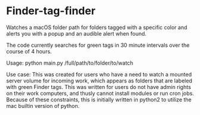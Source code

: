 # Finder-tag-finder
Watches a macOS folder path for folders tagged with a specific color and alerts you with a popup and an audible alert
when found.

The code currently searches for green tags in 30 minute intervals over the course of 4 hours.

Usage:
python main.py /full/path/to/folder/to/watch

Use case:
This was created for users who have a need to watch a mounted server volume for incoming work, which appears as folders 
that are labeled with green Finder tags.
This was written for users do not have admin rights on their work computers, and thusly cannot install modules or run cron 
jobs.  Because of these constraints, this is initially written in python2 to utilize the mac builtin version of python.
